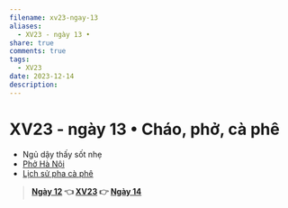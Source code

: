 ```yaml
---
filename: xv23-ngay-13
aliases:
  - XV23 - ngày 13 •
share: true
comments: true
tags:
  - XV23
date: 2023-12-14
description: 
---
```

# XV23 - ngày 13 • Cháo, phở, cà phê  
- Ngủ dậy thấy sốt nhẹ  
- [Phở Hà Nội](Ph%E1%BB%9F%20H%C3%A0%20N%E1%BB%99i.md)  
- [Lịch sử pha cà phê](../../L%E1%BB%8Bch%20s%E1%BB%AD%20pha%20c%C3%A0%20ph%C3%AA.md)  
  
> **[Ngày 12](./xv23-ngay-12.md) 👈 [XV23](./xuyen-viet-2023.md) 👉 [Ngày 14](./xv23-ngay-14.md)**
